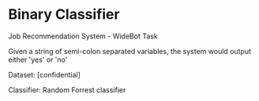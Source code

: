 # Binary Classifier
Job Recommendation System - WideBot Task

Given a string of semi-colon separated variables, the system would output either 'yes' or 'no'

Dataset: [confidential]

Classifier: Random Forrest classifier